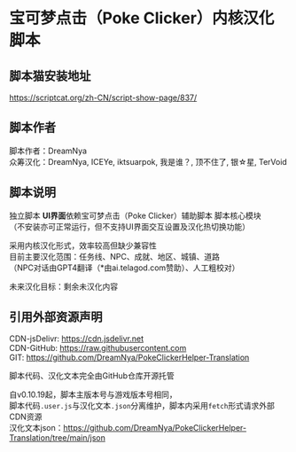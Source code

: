 # 宝可梦点击（Poke Clicker）内核汉化脚本

## 脚本猫安装地址

<https://scriptcat.org/zh-CN/script-show-page/837/>

## 脚本作者

脚本作者：DreamNya  
众筹汉化：DreamNya, ICEYe, iktsuarpok, 我是谁？, 顶不住了, 银☆星, TerVoid  

## 脚本说明

独立脚本
**UI界面**依赖宝可梦点击（Poke Clicker）辅助脚本 脚本核心模块  
（不安装亦可正常运行，但不支持UI界面交互设置及汉化热切换功能）  

采用内核汉化形式，效率较高但缺少兼容性  
目前主要汉化范围：任务线、NPC、成就、地区、城镇、道路  
（NPC对话由GPT4翻译（\*由ai.telagod.com赞助）、人工粗校对）

未来汉化目标：剩余未汉化内容

## 引用外部资源声明

CDN-jsDelivr: <https://cdn.jsdelivr.net>  
CDN-GitHub: <https://raw.githubusercontent.com>  
GIT: <https://github.com/DreamNya/PokeClickerHelper-Translation>  

脚本代码、汉化文本完全由GitHub仓库开源托管

自v0.10.19起，脚本主版本号与游戏版本号相同，  
脚本代码`.user.js`与汉化文本`.json`分离维护，脚本内采用`fetch`形式请求外部CDN资源  
汉化文本json：<https://github.com/DreamNya/PokeClickerHelper-Translation/tree/main/json>

